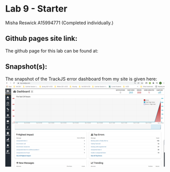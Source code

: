 # Lab 9 - Starter
Misha Reswick
A15994771
(Completed individually.)

## Github pages site link:
The github page for this lab can be found at:


## Snapshot(s):
The snapshot of the TrackJS error dashboard from my site is given here:
!["TrackJS Error Dashboard"](./screenshots/TrackJS_Error_Dashboard_1.PNG)


